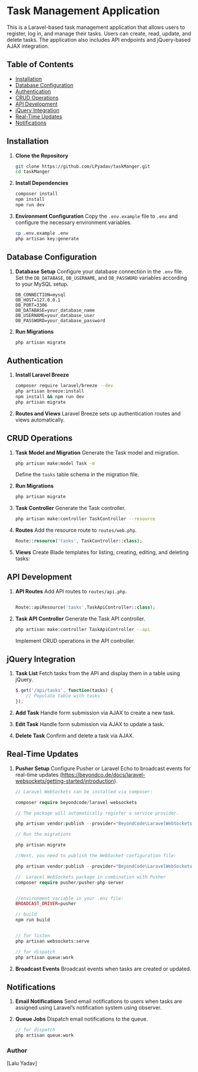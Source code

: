# Task Management Application

This is a Laravel-based task management application that allows users to register, log in, and manage their tasks. Users can create, read, update, and delete tasks. The application also includes API endpoints and jQuery-based AJAX integration.

## Table of Contents
- [Installation](#installation)
- [Database Configuration](#database-configuration)
- [Authentication](#authentication)
- [CRUD Operations](#crud-operations)
- [API Development](#api-development)
- [jQuery Integration](#jquery-integration)
- [Real-Time Updates](#real-time-updates)
- [Notifications](#notifications)


## Installation

1. **Clone the Repository**
    ```sh
    git clone https://github.com/LPyadav/taskManger.git
    cd taskManger
    ```

2. **Install Dependencies**
    ```sh
    composer install
    npm install
    npm run dev
    ```

3. **Environment Configuration**
    Copy the `.env.example` file to `.env` and configure the necessary environment variables.
    ```sh
    cp .env.example .env
    php artisan key:generate
    ```

## Database Configuration

1. **Database Setup**
    Configure your database connection in the `.env` file. Set the `DB_DATABASE`, `DB_USERNAME`, and `DB_PASSWORD` variables according to your MySQL setup.

    ```env
    DB_CONNECTION=mysql
    DB_HOST=127.0.0.1
    DB_PORT=3306
    DB_DATABASE=your_database_name
    DB_USERNAME=your_database_user
    DB_PASSWORD=your_database_password
    ```

2. **Run Migrations**
    ```sh
    php artisan migrate
    ```

## Authentication

1. **Install Laravel Breeze**
    ```sh
    composer require laravel/breeze --dev
    php artisan breeze:install
    npm install && npm run dev
    php artisan migrate
    ```

2. **Routes and Views**
    Laravel Breeze sets up authentication routes and views automatically.

## CRUD Operations

1. **Task Model and Migration**
    Generate the Task model and migration.
    ```sh
    php artisan make:model Task -m
    ```

    Define the `tasks` table schema in the migration file.
   
    

2. **Run Migrations**
    ```sh
    php artisan migrate
    ```

3. **Task Controller**
    Generate the Task controller.
    ```sh
    php artisan make:controller TaskController --resource
    ```

4. **Routes**
    Add the resource route to `routes/web.php`.
    ```php
    Route::resource('tasks', TaskController::class);
    ```

5. **Views**
    Create Blade templates for listing, creating, editing, and deleting tasks:
   

## API Development

1. **API Routes**
    Add API routes to `routes/api.php`.
    ```php
   
    Route::apiResource('tasks',TaskApiController::class);
   
    ```

2. **Task API Controller**
    Generate the Task API controller.
    ```sh
    php artisan make:controller TaskApiController --api
    ```

    Implement CRUD operations in the API controller.



## jQuery Integration

1. **Task List**
    Fetch tasks from the API and display them in a table using jQuery.
    ```javascript
    $.get('/api/tasks', function(tasks) {
        // Populate table with tasks
    });
    ```

2. **Add Task**
    Handle form submission via AJAX to create a new task.
    

3. **Edit Task**
    Handle form submission via AJAX to update a task.
    

4. **Delete Task**
    Confirm and delete a task via AJAX.


## Real-Time Updates

1. **Pusher Setup**
    Configure Pusher or Laravel Echo to broadcast events for real-time updates (https://beyondco.de/docs/laravel-websockets/getting-started/introduction).
     ```php
     // Laravel WebSockets can be installed via composer:

     composer require beyondcode/laravel-websockets

     // The package will automatically register a service provider.

     php artisan vendor:publish --provider="BeyondCode\LaravelWebSockets\WebSocketsServiceProvider" --tag="migrations"

    // Run the migrations

    php artisan migrate

    //Next, you need to publish the WebSocket configuration file:

    php artisan vendor:publish --provider="BeyondCode\LaravelWebSockets\WebSocketsServiceProvider" --tag="config"

     //  Laravel WebSockets package in combination with Pusher
     composer require pusher/pusher-php-server


     //environment variable in your .env file:
     BROADCAST_DRIVER=pusher

     // build 
     npm run build

     
     // for listen 
     php artisan websockets:serve
     
     // for dispatch 
     php artisan queue:work
    
    ```


2. **Broadcast Events**
    Broadcast events when tasks are created or updated.

## Notifications

1. **Email Notifications**
    Send email notifications to users when tasks are assigned using Laravel’s notification system using observer.

2. **Queue Jobs**
    Dispatch email notifications to the queue.
     ```php   
     // for dispatch 
     php artisan queue:work
    
    ```




### Author

[Lalu Yadav]